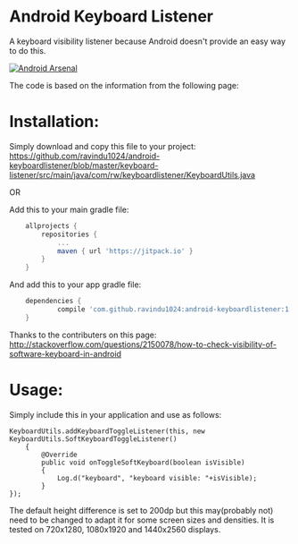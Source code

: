 # Android Keyboard Listener
A keyboard visibility listener because Android doesn't provide an easy way to do this.

[![Android Arsenal](https://img.shields.io/badge/Android%20Arsenal-android--keyboardlistener-brightgreen.svg?style=flat-square)](https://android-arsenal.com/details/1/3915)


The code is based on the information from the following page:

# Installation:
Simply download and copy this file to your project: https://github.com/ravindu1024/android-keyboardlistener/blob/master/keyboard-listener/src/main/java/com/rw/keyboardlistener/KeyboardUtils.java

OR

Add this to your main gradle file:
```gradle
	allprojects {
		repositories {
			...
			maven { url 'https://jitpack.io' }
		}
	}
```
And add this to your app gradle file:
```gradle
	dependencies {
	        compile 'com.github.ravindu1024:android-keyboardlistener:1.0.0'
	}
```

Thanks to the contributers on this page:
http://stackoverflow.com/questions/2150078/how-to-check-visibility-of-software-keyboard-in-android

# Usage:

Simply include this in your application and use as follows:

    KeyboardUtils.addKeyboardToggleListener(this, new KeyboardUtils.SoftKeyboardToggleListener()
        {
            @Override
            public void onToggleSoftKeyboard(boolean isVisible)
            {
                Log.d("keyboard", "keyboard visible: "+isVisible);
            }
    });

The default height difference is set to 200dp but this may(probably not) need to be changed to adapt it for some screen sizes and densities. It is tested on 720x1280, 1080x1920 and 1440x2560 displays.  




